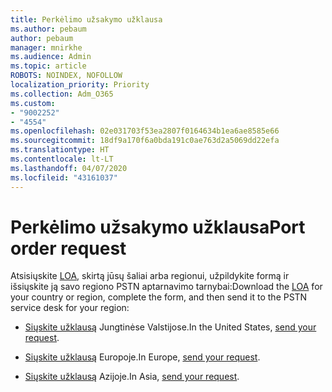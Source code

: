 ```yaml
---
title: Perkėlimo užsakymo užklausa
ms.author: pebaum
author: pebaum
manager: mnirkhe
ms.audience: Admin
ms.topic: article
ROBOTS: NOINDEX, NOFOLLOW
localization_priority: Priority
ms.collection: Adm_O365
ms.custom:
- "9002252"
- "4554"
ms.openlocfilehash: 02e031703f53ea2807f0164634b1ea6ae8585e66
ms.sourcegitcommit: 18df9a170f6a0bda191c0ae763d2a5069dd22efa
ms.translationtype: HT
ms.contentlocale: lt-LT
ms.lasthandoff: 04/07/2020
ms.locfileid: "43161037"
---
```

# <a name="port-order-request"></a><span data-ttu-id="2c96e-102">Perkėlimo užsakymo užklausa</span><span class="sxs-lookup"><span data-stu-id="2c96e-102">Port order request</span></span>

<span data-ttu-id="2c96e-103">Atsisiųskite [LOA](https://docs.microsoft.com/microsoftteams/manage-phone-numbers-for-your-organization/manage-phone-numbers-for-your-organization#letters-of-authorization-loas-for-transferring-numbers), skirtą jūsų šaliai arba regionui, užpildykite formą ir išsiųskite ją savo regiono PSTN aptarnavimo tarnybai:</span><span class="sxs-lookup"><span data-stu-id="2c96e-103">Download the [LOA](https://docs.microsoft.com/microsoftteams/manage-phone-numbers-for-your-organization/manage-phone-numbers-for-your-organization#letters-of-authorization-loas-for-transferring-numbers) for your country or region, complete the form, and then send it to the PSTN service desk for your region:</span></span>

- <span data-ttu-id="2c96e-104">[Siųskite užklausą](mailto:ptn@microsoft.com) Jungtinėse Valstijose.</span><span class="sxs-lookup"><span data-stu-id="2c96e-104">In the United States, [send your request](mailto:ptn@microsoft.com).</span></span>

- <span data-ttu-id="2c96e-105">[Siųskite užklausą](mailto:ptneu@microsoft.com) Europoje.</span><span class="sxs-lookup"><span data-stu-id="2c96e-105">In Europe, [send your request](mailto:ptneu@microsoft.com).</span></span>

- <span data-ttu-id="2c96e-106">[Siųskite užklausą](mailto:ptnapac@microsoft.com) Azijoje.</span><span class="sxs-lookup"><span data-stu-id="2c96e-106">In Asia, [send your request](mailto:ptnapac@microsoft.com).</span></span>

